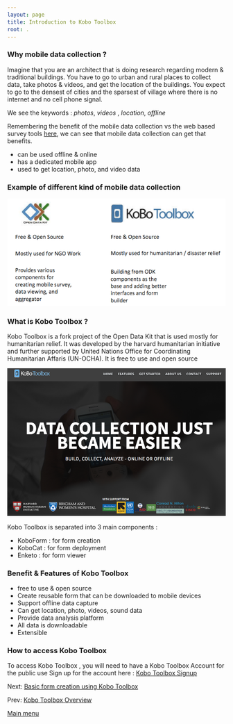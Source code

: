```yaml
---
layout: page
title: Introduction to Kobo Toolbox
root: .
---
```


### Why mobile data collection ?

Imagine that you are an architect that is doing research regarding modern & traditional buildings.
You have to go to urban and rural places to collect data, take photos & videos, and get the location of the buildings.
You expect to go to the densest of cities and the sparsest of village where there is no internet and no cell phone signal.

We see the keywords : *photos*, *videos* , *location*, *offline*

Remembering the benefit of the mobile data collection vs the web based survey tools [here](google-forms-01-intro.html), we can see that mobile data collection can get that benefits.

- can be used offline & online
- has a dedicated mobile app
- used to get location, photo, and video data

### Example of different kind of mobile data collection

![](img/kobo-toolbox-01-01.png)

### What is Kobo Toolbox ?

Kobo Toolbox is a fork project of the Open Data Kit that is used mostly for humanitarian relief.
It was developed by the harvard humanitarian initiative and further supported by United Nations Office for Coordinating Humanitarian Affaris (UN-OCHA).
It is free to use and open source

![](img/kobo-toolbox-01-02.png)

Kobo Toolbox is separated into 3 main components :

- KoboForm : for form creation
- KoboCat : for form deployment
- Enketo : for form viewer

### Benefit & Features of Kobo Toolbox

- free to use & open source
- Create reusable form that can be downloaded to mobile devices
- Support offline data capture
- Can get location, photo, videos, sound data
- Provide data analysis platform
- All data is downloadable
- Extensible

### How to access Kobo Toolbox

To access Kobo Toolbox , you will need to have a Kobo Toolbox Account for the public use
Sign up for the account here : [Kobo Toolbox Signup](http://kf.kobotoolbox.org)

Next: [Basic form creation using Kobo Toolbox](kobo-toolbox-02-creation.html)

Prev: [Kobo Toolbox Overview](kobo-toolbox-00-overview.html)


[Main menu](index.html)
